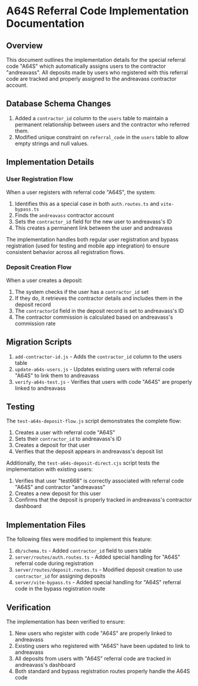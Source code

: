 # A64S Referral Code Implementation Documentation

## Overview

This document outlines the implementation details for the special referral code "A64S" which automatically assigns users to the contractor "andreavass". All deposits made by users who registered with this referral code are tracked and properly assigned to the andreavass contractor account.

## Database Schema Changes

1. Added a `contractor_id` column to the `users` table to maintain a permanent relationship between users and the contractor who referred them.
2. Modified unique constraint on `referral_code` in the `users` table to allow empty strings and null values.

## Implementation Details

### User Registration Flow

When a user registers with referral code "A64S", the system:
1. Identifies this as a special case in both `auth.routes.ts` and `vite-bypass.ts` 
2. Finds the `andreavass` contractor account
3. Sets the `contractor_id` field for the new user to andreavass's ID
4. This creates a permanent link between the user and andreavass

The implementation handles both regular user registration and bypass registration (used for testing and mobile app integration) to ensure consistent behavior across all registration flows.

### Deposit Creation Flow

When a user creates a deposit:
1. The system checks if the user has a `contractor_id` set
2. If they do, it retrieves the contractor details and includes them in the deposit record
3. The `contractorId` field in the deposit record is set to andreavass's ID
4. The contractor commission is calculated based on andreavass's commission rate

## Migration Scripts

1. `add-contractor-id.js` - Adds the `contractor_id` column to the users table
2. `update-a64s-users.js` - Updates existing users with referral code "A64S" to link them to andreavass
3. `verify-a64s-test.js` - Verifies that users with code "A64S" are properly linked to andreavass

## Testing

The `test-a64s-deposit-flow.js` script demonstrates the complete flow:
1. Creates a user with referral code "A64S"
2. Sets their `contractor_id` to andreavass's ID
3. Creates a deposit for that user
4. Verifies that the deposit appears in andreavass's deposit list

Additionally, the `test-a64s-deposit-direct.cjs` script tests the implementation with existing users:
1. Verifies that user "test668" is correctly associated with referral code "A64S" and contractor "andreavass"
2. Creates a new deposit for this user
3. Confirms that the deposit is properly tracked in andreavass's contractor dashboard

## Implementation Files

The following files were modified to implement this feature:

1. `db/schema.ts` - Added `contractor_id` field to users table
2. `server/routes/auth.routes.ts` - Added special handling for "A64S" referral code during registration
3. `server/routes/deposit.routes.ts` - Modified deposit creation to use `contractor_id` for assigning deposits
4. `server/vite-bypass.ts` - Added special handling for "A64S" referral code in the bypass registration route

## Verification

The implementation has been verified to ensure:
1. New users who register with code "A64S" are properly linked to andreavass
2. Existing users who registered with "A64S" have been updated to link to andreavass
3. All deposits from users with "A64S" referral code are tracked in andreavass's dashboard
4. Both standard and bypass registration routes properly handle the A64S code